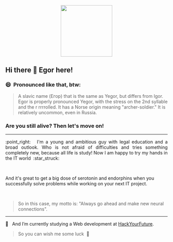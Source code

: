 <p align="center">
<img src="https://media4.giphy.com/media/YjhJQ5U6ALooKKNIxG/giphy.gif?cid=ecf05e4703viuvmi9e35iuktxxcyawtrjmzvrumarejsxs4g&rid=giphy.gif&ct=g" width="160px">
</p>

## Hi there :wave: Egor here!

### :smile:&nbsp; Pronounced like that, btw: 
> A slavic name (Егор) that is the same as Yegor, but differs from Igor. Egor is properly pronounced Yegor, with the stress on the 2nd syllable and the r rrrrolled. It has a Norse origin meaning "archer-soldier." It is relatively uncommon, even in Russia.

### Are you still alive? Then let's move on!
---
<p style="text-align: justify;">:point_right: &nbsp; I'm a young and ambitious guy with legal education and a broad outlook. Who is not afraid of difficulties and tries something completely new, because all life is study! Now I am happy to try my hands in the IT world &nbsp;:star_struck:</p>
&nbsp;
<p>And it's great to get a big dose of serotonin and endorphins when you successfully solve problems while working on your next IT project.</p>
&nbsp;

> So in this case, my motto is: "Always go ahead and make new neural connections".

---

🌱 &nbsp; And I’m currently studying a Web development at [HackYourFuture](https://www.hackyourfuture.net/).

> So you can wish me some luck &nbsp;:raised_hands:

<!--
**egorNL/egorNL** is a ✨ _special_ ✨ repository because its `README.md` (this file) appears on your GitHub profile.

Here are some ideas to get you started:

- 🔭 I’m currently working on ...
- 🌱 I’m currently learning ...
- 👯 I’m looking to collaborate on ...
- 🤔 I’m looking for help with ...
- 💬 Ask me about ...
- 📫 How to reach me: ...
- 😄 Pronouns: ...
- ⚡ Fun fact: ...
-->
